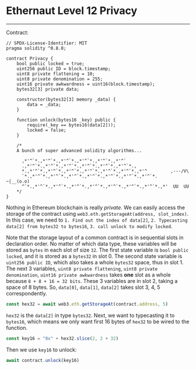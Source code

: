# Ethernaut Level 12 Privacy

---

Contract:

```solidity
// SPDX-License-Identifier: MIT
pragma solidity ^0.8.0;

contract Privacy {
    bool public locked = true;
    uint256 public ID = block.timestamp;
    uint8 private flattening = 10;
    uint8 private denomination = 255;
    uint16 private awkwardness = uint16(block.timestamp);
    bytes32[3] private data;

    constructor(bytes32[3] memory _data) {
        data = _data;
    }

    function unlock(bytes16 _key) public {
        require(_key == bytes16(data[2]));
        locked = false;
    }

    /*
    A bunch of super advanced solidity algorithms...

      ,*'^`*.,*'^`*.,*'^`*.,*'^`*.,*'^`*.,*'^`
      .,*'^`*.,*'^`*.,*'^`*.,*'^`*.,*'^`*.,*'^`*.,
      *.,*'^`*.,*'^`*.,*'^`*.,*'^`*.,*'^`*.,*'^`*.,*'^         ,---/V\
      `*.,*'^`*.,*'^`*.,*'^`*.,*'^`*.,*'^`*.,*'^`*.,*'^`*.    ~|__(o.o)
      ^`*.,*'^`*.,*'^`*.,*'^`*.,*'^`*.,*'^`*.,*'^`*.,*'^`*.,*'  UU  UU
    */
}
```

Nothing in Ethereum blockchain is really *private*. We can easily access the storage of the contract using `web3.eth.getStorageAt(address, slot_index)`. In this case, we need to `1. Find out the index of data[2]`, `2. Typecasting data[2] from bytes32 to bytes16`, `3. call unlock to modify locked`. 

Note that the storage layout of a common contract is in sequential slots in declaration order. No matter of which data type, these variables will be stored as `bytes` in each slot of size `32`. The first state variable is `bool public locked`, and it is stored as a `bytes32` in slot 0. The second state variable is `uint256 public ID`, which also takes a whole `bytes32` space, thus in slot 1. The next 3 variables, `uint8 private flattening`, `uint8 private denomination`, `uint16 private awkwardness` takes **one** slot as a whole because `8 + 8 + 16 = 32 bits`. These 3 variables are in slot 2, taking a space of 8 bytes.  So, `data[0]`, `data[1]`, `data[2]` takes slot 3, 4, 5 correspondently. 

```js
const hex32 = await web3.eth.getStorageAt(contract.address, 5)
```

`hex32` is the `data[2]` in type `bytes32`. Next, we want to typecasting it to `bytes16`, which means we only want first 16 bytes of `hex32` to be wired to the function.

```js
const key16 = "0x" + hex32.slice(2, 2 + 32)
```

Then we use `key16` to unlock:

```js
await contract.unlock(key16)
```

